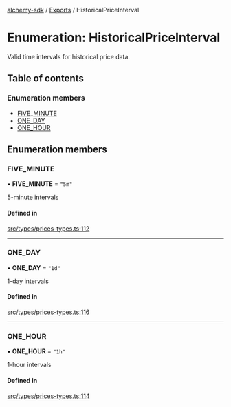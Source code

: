 [alchemy-sdk](../README.md) / [Exports](../modules.md) / HistoricalPriceInterval

# Enumeration: HistoricalPriceInterval

Valid time intervals for historical price data.

## Table of contents

### Enumeration members

- [FIVE\_MINUTE](HistoricalPriceInterval.md#five_minute)
- [ONE\_DAY](HistoricalPriceInterval.md#one_day)
- [ONE\_HOUR](HistoricalPriceInterval.md#one_hour)

## Enumeration members

### FIVE\_MINUTE

• **FIVE\_MINUTE** = `"5m"`

5-minute intervals

#### Defined in

[src/types/prices-types.ts:112](https://github.com/stanleyjones/alchemy-sdk-js/blob/1bebd8bb/src/types/prices-types.ts#L112)

___

### ONE\_DAY

• **ONE\_DAY** = `"1d"`

1-day intervals

#### Defined in

[src/types/prices-types.ts:116](https://github.com/stanleyjones/alchemy-sdk-js/blob/1bebd8bb/src/types/prices-types.ts#L116)

___

### ONE\_HOUR

• **ONE\_HOUR** = `"1h"`

1-hour intervals

#### Defined in

[src/types/prices-types.ts:114](https://github.com/stanleyjones/alchemy-sdk-js/blob/1bebd8bb/src/types/prices-types.ts#L114)
